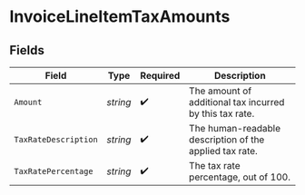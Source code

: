# InvoiceLineItemTaxAmounts


## Fields

| Field                                                   | Type                                                    | Required                                                | Description                                             |
| ------------------------------------------------------- | ------------------------------------------------------- | ------------------------------------------------------- | ------------------------------------------------------- |
| `Amount`                                                | *string*                                                | :heavy_check_mark:                                      | The amount of additional tax incurred by this tax rate. |
| `TaxRateDescription`                                    | *string*                                                | :heavy_check_mark:                                      | The human-readable description of the applied tax rate. |
| `TaxRatePercentage`                                     | *string*                                                | :heavy_check_mark:                                      | The tax rate percentage, out of 100.                    |